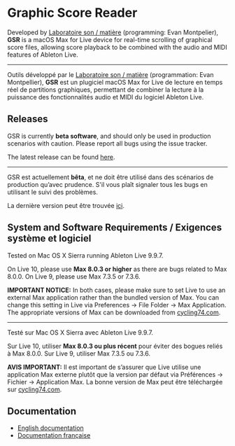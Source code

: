 # Graphic Score Reader

Developed by [Laboratoire son / matière](https://www.son-matiere.org/) (programming: Evan Montpelier), **GSR** is a macOS Max for Live device for real-time scrolling of graphical score files, allowing score playback to be combined with the audio and MIDI features of Ableton Live.

---

Outils développé par le [Laboratoire son / matière](https://www.son-matiere.org/) (programmation: Evan Montpellier), **GSR** est un plugiciel macOS Max for Live de lecture en temps réel de partitions graphiques, permettant de combiner la lecture à la puissance des fonctionnalités audio et MIDI du logiciel Ableton Live.

## Releases

GSR is currently **beta software**, and should only be used in production scenarios with caution. Please report all bugs using the issue tracker.

The latest release can be found [here](https://github.com/evanmtp/graphicscorereader/releases/tag/v1.0).

---

GSR est actuellement **bêta**, et ne doit être utilisé dans des scénarios de production qu’avec prudence. S'il vous plaît signaler tous les bugs en utilisant le suivi des problèmes.

La dernière version peut être trouvée [ici](https://github.com/evanmtp/graphicscorereader/releases/tag/v1.0).

## System and Software Requirements / Exigences système et logiciel

Tested on Mac OS X Sierra running Ableton Live 9.9.7.

On Live 10, please use **Max 8.0.3 or higher** as there are bugs related to Max 8.0.0. On Live 9, please use Max 7.3.5 or 7.3.6.

**IMPORTANT NOTICE:**
In both cases, please make sure to set Live to use an external Max application rather than the bundled version of Max. You can change this setting in Live via Preferences -> File Folder -> Max Application. The appropriate versions of Max can be downloaded from [cycling74.com](https://cycling74.com).

---

Testé sur Mac OS X Sierra avec Ableton Live 9.9.7.

Sur Live 10, utiliser **Max 8.0.3 ou plus récent** pour éviter des bogues reliés à Max 8.0.0. Sur Live 9, utiliser Max 7.3.5 ou 7.3.6.

**AVIS IMPORTANT:**
Il est important de s’assurer que Live utilise une application Max externe plutôt que la version par défaut via Préférences -> Fichier -> Application Max. La bonne version de Max peut être téléchargée sur [cycling74.com](https://cycling74.com).

## Documentation

- [English documentation](https://github.com/evanmtp/graphicscorereader/raw/master/docs/GSR-documentation-EN.pdf)
- [Documentation française](https://github.com/evanmtp/graphicscorereader/raw/master/docs/GSR-documentation-FR.pdf)